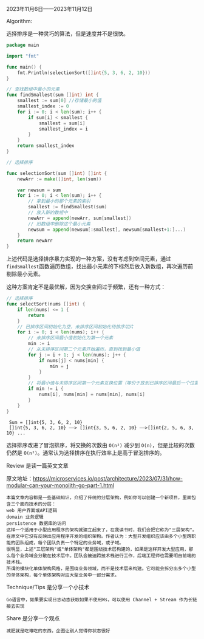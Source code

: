 2023年11月6日——2023年11月12日

Algorithm:

选择排序是一种灵巧的算法，但是速度并不是很快。

```go
package main

import "fmt"

func main() {
	fmt.Println(selectionSort([]int{5, 3, 6, 2, 10}))
}

// 查找数组中最小的元素
func findSmallest(sum []int) int {
	smallest := sum[0] //存储最小的值
	smallest_index := 0
	for i := 0; i < len(sum); i++ {
		if sum[i] < smallest {
			smallest = sum[i]
			smallest_index = i
		}
	}
	return smallest_index
}

// 选择排序

func selectionSort(sum []int) []int {
	newArr := make([]int, len(sum))

	var newsum = sum
	for i := 0; i < len(sum); i++ {
		// 拿到最小的那个元素的索引
		smallest := findSmallest(sum)
		// 放入新的数组中
		newArr = append(newArr, sum[smallest])
		// 旧数组中删除这个最小元素
		newsum = append(newsum[:smallest], newsum[smallest+1:]...)
	}
	return newArr
}

```

上述代码是选择排序暴力实现的一种方案，没有考虑到空间元素，通过`findSmallest`函数遍历数组，找出最小元素的下标然后放入新数组，再次遍历前剔除最小元素。

这种方案肯定不是最优解，因为交换空间过于频繁，还有一种方式：

```go
// 选择排序
func selectSort(nums []int) {
	if len(nums) <= 1 {
		return
	}
	// 已排序区间初始化为空，未排序区间初始化待排序切片
	for i := 0; i < len(nums); i++ {
		// 未排序区间最小值初始化为第一个元素
		min := i
		// 从未排序区间第二个元素开始遍历，直到找到最小值
		for j := i + 1; j < len(nums); j++ {
			if nums[j] < nums[min] {
				min = j
			}
		}
		// 将最小值与未排序区间第一个元素互换位置（等价于放到已排序区间最后一个位置）
		if min != i {
			nums[i], nums[min] = nums[min], nums[i]
		}
	}
}
```



```
 Sum = []int{5, 3, 6, 2, 10}
 []int{5, 3, 6, 2, 10} ——> []int{3, 5, 6, 2, 10} ——>[]int{2, 5, 6, 3, 10} ...
```

选择排序改进了冒泡排序，将交换的次数由 `O(n²)` 减少到 `O(n)`，但是比较的次数仍然是 `O(n²)`。通常认为选择排序在执行效率上是高于冒泡排序的。



Review 是读一篇英文文章

原文地址：https://microservices.io/post/architecture/2023/07/31/how-modular-can-your-monolith-go-part-1.html

```
本篇文章内容都是一些基础知识，介绍了传统的分层架构，例如你可以创建一个新项目，里面包含三个面向技术的分层：
web 用户界面或API逻辑
domain 业务逻辑
persistence 数据库的访问
这样一个适用于小型应用程序的架构就建立起来了，在我读书时，我们会把它称为"三层架构"。在原文中它没有反映出应用程序开发的组织架构。作者认为：大型开发组织应该由多个小型跨职能的团队组成，每个团队负责一个特定的业务域，或子域。
很明显，上述"三层架构"或"单体架构"都是围绕技术层构建的，如果是这样开发大型应用，那么每个业务域会分散在技术层中。团队会被迫跨技术栈进行工作，后端工程师也需要明白前端的技术栈。
所谓的模块化单体架构风格，是围绕业务领域，而不是技术层来构建。它可能会拆分出多个小型的单体架构，每个单体架构对应大型业务中一部分需求。
```



Technique/Tips 是分享一个小技术

```
Go语言中，如果要实现日志动态获取如果不使用Ws，可以使用 Channel + Stream 作为长链接去实现
```



Share 是分享一个观点

```
减肥就是吃难吃的东西，企图让别人觉得你状态很好
```

